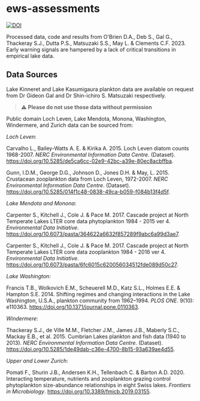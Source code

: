 # ews-assessments
[![DOI](https://zenodo.org/badge/555307206.svg)](https://zenodo.org/badge/latestdoi/555307206)

Processed data, code and results from O'Brien D.A., Deb S., Gal G., Thackeray S.J., Dutta P.S., Matsuzaki S.S., May L. & Clements C.F. 2023. Early warning signals are hampered by a lack of critical transitions in empirical lake data.

## Data Sources
Lake Kinneret and Lake Kasumigaura plankton data are available on request from Dr Gideon Gal and Dr Shin-ichiro S. Matsuzaki respectively. 
> :warning: **Please do not use those data without permission**

Public domain Loch Leven, Lake Mendota, Monona, Washington, Windermere, and Zurich data can be sourced from:

*Loch Leven*:

Carvalho L., Bailey-Watts A. E. & Kirika A. 2015. Loch Leven diatom counts 1968-2007. *NERC Environmental Information Data Centre*. (Dataset). https://doi.org/10.5285/de5ca6cc-02e9-42bc-a39e-80ec8acbffba.

Gunn, I.D.M., George D.G., Johnson D., Jones D.H. & May, L. 2015. Crustacean zooplankton data from Loch Leven, 1972-2007. *NERC Environmental Information Data Centre*. (Dataset). https://doi.org/10.5285/014f1c48-0838-49ca-b059-f084b13f4d5f.

*Lake Mendota and Monona*: 

Carpenter S., Kitchell J., Cole  J. & Pace M. 2017. Cascade project at North Temperate Lakes LTER core data phytoplankton 1984 - 2015 ver 4. *Environmental Data Initiative*. https://doi.org/10.6073/pasta/364622a6632f857289f9abc6a99d3ae7.

Carpenter S., Kitchell J., Cole  J. & Pace M. 2017. Cascade project at North Temperate Lakes LTER core data zooplankton 1984 -    2016 ver 4. *Environmental Data Initiative*. https://doi.org/10.6073/pasta/6fc6015c620056034512fde089d50c27.

*Lake Washington*: 

Francis T.B., Wolkovich E.M., Scheuerell M.D., Katz S.L., Holmes E.E. & Hampton S.E. 2014. Shifting regimes and changing interactions in the Lake Washington, U.S.A., plankton community from 1962–1994. *PLOS ONE*. 9(10): e110363. https://doi.org/10.1371/journal.pone.0110363.

*Windermere*: 

Thackeray S.J., de Ville M.M., Fletcher J.M., James J.B., Maberly S.C., Mackay E.B., et al. 2015. Cumbrian Lakes plankton and fish data (1940 to 2013). *NERC Environmental Information Data Centre*. (Dataset). https://doi.org/10.5285/1de49dab-c36e-4700-8b15-93a639ae4d55.

*Upper and Lower Zurich*: 

Pomati F., Shurin J.B., Andersen K.H., Tellenbach C. & Barton A.D. 2020. Interacting temperature, nutrients and zooplankton grazing control phytoplankton size-abundance relationships in eight Swiss lakes. *Frontiers in Microbiology*. https://doi.org/10.3389/fmicb.2019.03155.
